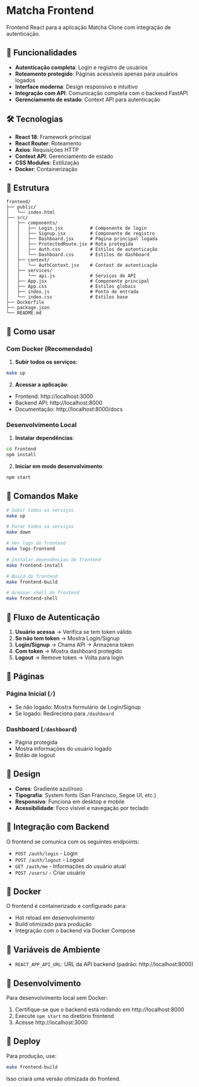 # Matcha Frontend

Frontend React para a aplicação Matcha Clone com integração de autenticação.

## 🚀 Funcionalidades

- **Autenticação completa**: Login e registro de usuários
- **Roteamento protegido**: Páginas acessíveis apenas para usuários logados
- **Interface moderna**: Design responsivo e intuitivo
- **Integração com API**: Comunicação completa com o backend FastAPI
- **Gerenciamento de estado**: Context API para autenticação

## 🛠️ Tecnologias

- **React 18**: Framework principal
- **React Router**: Roteamento
- **Axios**: Requisições HTTP
- **Context API**: Gerenciamento de estado
- **CSS Modules**: Estilização
- **Docker**: Containerização

## 📁 Estrutura

```
frontend/
├── public/
│   └── index.html
├── src/
│   ├── components/
│   │   ├── Login.jsx          # Componente de login
│   │   ├── Signup.jsx         # Componente de registro
│   │   ├── Dashboard.jsx      # Página principal logada
│   │   ├── ProtectedRoute.jsx # Rota protegida
│   │   ├── Auth.css           # Estilos de autenticação
│   │   └── Dashboard.css      # Estilos do dashboard
│   ├── context/
│   │   └── AuthContext.jsx    # Context de autenticação
│   ├── services/
│   │   └── api.js             # Serviços de API
│   ├── App.jsx                # Componente principal
│   ├── App.css                # Estilos globais
│   ├── index.js               # Ponto de entrada
│   └── index.css              # Estilos base
├── Dockerfile
├── package.json
└── README.md
```

## 🚀 Como usar

### Com Docker (Recomendado)

1. **Subir todos os serviços**:
```bash
make up
```

2. **Acessar a aplicação**:
- Frontend: http://localhost:3000
- Backend API: http://localhost:8000
- Documentação: http://localhost:8000/docs

### Desenvolvimento Local

1. **Instalar dependências**:
```bash
cd frontend
npm install
```

2. **Iniciar em modo desenvolvimento**:
```bash
npm start
```

## 🔧 Comandos Make

```bash
# Subir todos os serviços
make up

# Parar todos os serviços
make down

# Ver logs do frontend
make logs-frontend

# Instalar dependências do frontend
make frontend-install

# Build do frontend
make frontend-build

# Acessar shell do frontend
make frontend-shell
```

## 🔐 Fluxo de Autenticação

1. **Usuário acessa** → Verifica se tem token válido
2. **Se não tem token** → Mostra Login/Signup
3. **Login/Signup** → Chama API → Armazena token
4. **Com token** → Mostra dashboard protegido
5. **Logout** → Remove token → Volta para login

## 📱 Páginas

### Página Inicial (`/`)
- Se não logado: Mostra formulário de Login/Signup
- Se logado: Redireciona para `/dashboard`

### Dashboard (`/dashboard`)
- Página protegida
- Mostra informações do usuário logado
- Botão de logout

## 🎨 Design

- **Cores**: Gradiente azul/roxo
- **Tipografia**: System fonts (San Francisco, Segoe UI, etc.)
- **Responsivo**: Funciona em desktop e mobile
- **Acessibilidade**: Foco visível e navegação por teclado

## 🔗 Integração com Backend

O frontend se comunica com os seguintes endpoints:

- `POST /auth/login` - Login
- `POST /auth/logout` - Logout
- `GET /auth/me` - Informações do usuário atual
- `POST /users/` - Criar usuário

## 🐳 Docker

O frontend é containerizado e configurado para:
- Hot reload em desenvolvimento
- Build otimizado para produção
- Integração com o backend via Docker Compose

## 📝 Variáveis de Ambiente

- `REACT_APP_API_URL`: URL da API backend (padrão: http://localhost:8000)

## 🧪 Desenvolvimento

Para desenvolvimento local sem Docker:

1. Certifique-se que o backend está rodando em http://localhost:8000
2. Execute `npm start` no diretório frontend
3. Acesse http://localhost:3000

## 🚀 Deploy

Para produção, use:
```bash
make frontend-build
```

Isso criará uma versão otimizada do frontend.
